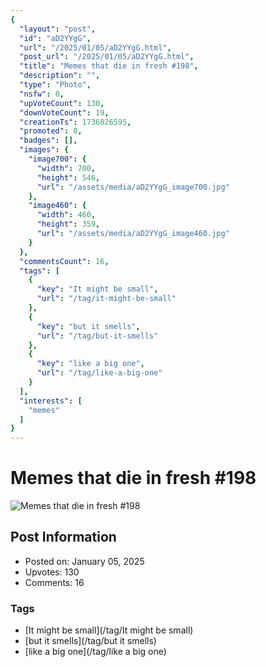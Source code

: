 ```yaml
---
{
  "layout": "post",
  "id": "aD2YYgG",
  "url": "/2025/01/05/aD2YYgG.html",
  "post_url": "/2025/01/05/aD2YYgG.html",
  "title": "Memes that die in fresh #198",
  "description": "",
  "type": "Photo",
  "nsfw": 0,
  "upVoteCount": 130,
  "downVoteCount": 19,
  "creationTs": 1736026595,
  "promoted": 0,
  "badges": [],
  "images": {
    "image700": {
      "width": 700,
      "height": 546,
      "url": "/assets/media/aD2YYgG_image700.jpg"
    },
    "image460": {
      "width": 460,
      "height": 359,
      "url": "/assets/media/aD2YYgG_image460.jpg"
    }
  },
  "commentsCount": 16,
  "tags": [
    {
      "key": "It might be small",
      "url": "/tag/it-might-be-small"
    },
    {
      "key": "but it smells",
      "url": "/tag/but-it-smells"
    },
    {
      "key": "like a big one",
      "url": "/tag/like-a-big-one"
    }
  ],
  "interests": [
    "memes"
  ]
}
---
```


# Memes that die in fresh #198

![Memes that die in fresh #198](/assets/media/aD2YYgG_image700.jpg)

## Post Information

- Posted on: January 05, 2025
- Upvotes: 130
- Comments: 16

### Tags

- [It might be small](/tag/It might be small)
- [but it smells](/tag/but it smells)
- [like a big one](/tag/like a big one)
